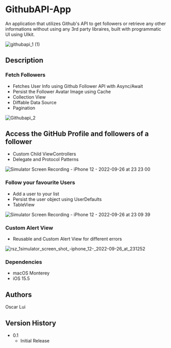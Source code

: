 
# GithubAPI-App

An application that utilizes Github's API to get followers or retrieve any other informations without using any 3rd party libraires, built with programmatic UI using UIkit.

![githubapi_1 (1)](https://user-images.githubusercontent.com/88272090/192276477-ac8b3b29-fb0c-4bc3-98db-fcf017f0391e.gif)



## Description

### Fetch Followers
* Fetches User Info using Github Follower API with Async/Await
* Persist the Follower Avatar Image using Cache
* Collection View
* Diffable Data Source 
* Pagination


![Githubapi_2](https://user-images.githubusercontent.com/88272090/192280763-2fdf766e-5732-4dca-9552-e41128714709.gif)


## Access the GitHub Profile and followers of a follower 
* Custom Child ViewControllers
* Delegate and Protocol Patterns

![Simulator Screen Recording - iPhone 12 - 2022-09-26 at 23 23 00](https://user-images.githubusercontent.com/88272090/192317123-fec40cf3-d369-4c84-a819-051d34f0b5db.gif)



### Follow your favourite Users
* Add a user to your list
* Persist the user object using UserDefaults
* TableView 

![Simulator Screen Recording - iPhone 12 - 2022-09-26 at 23 09 39](https://user-images.githubusercontent.com/88272090/192313659-3ca2ca3e-5d26-4746-8507-d9b79bbe3161.gif)




### Custom Alert View
* Reusable and Custom Alert View for different errors


![rsz_1simulator_screen_shot_-_iphone_12_-_2022-09-26_at_231252](https://user-images.githubusercontent.com/88272090/192314762-f3736e4e-3db7-4d7e-b3b0-049b68c858c6.png)



### Dependencies

* macOS Monterey 
* iOS 15.5

## Authors

Oscar Lui

## Version History

* 0.1
    * Initial Release
